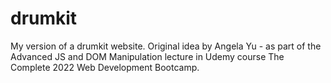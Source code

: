 # drumkit
My version of a drumkit website.
Original idea by Angela Yu - as part of the Advanced JS and DOM Manipulation lecture in Udemy course The Complete 2022 Web Development Bootcamp.


